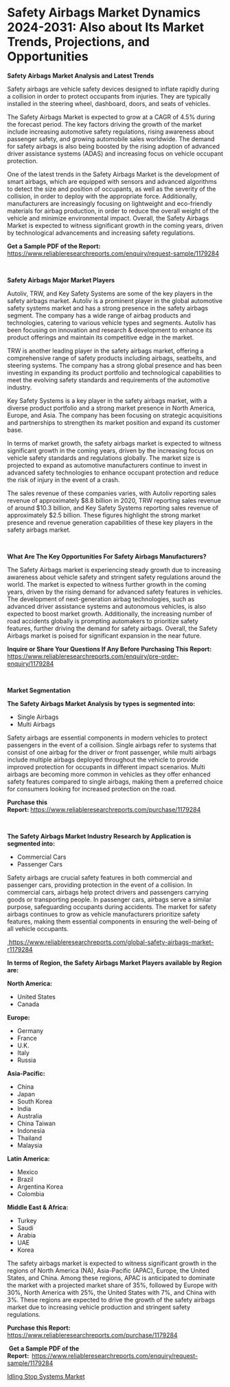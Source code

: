 <p><h1>Safety Airbags Market Dynamics 2024-2031: Also about Its Market Trends, Projections, and Opportunities</h1></p><p><strong>Safety Airbags Market Analysis and Latest Trends</strong></p>
<p><p>Safety airbags are vehicle safety devices designed to inflate rapidly during a collision in order to protect occupants from injuries. They are typically installed in the steering wheel, dashboard, doors, and seats of vehicles.</p><p>The Safety Airbags Market is expected to grow at a CAGR of 4.5% during the forecast period. The key factors driving the growth of the market include increasing automotive safety regulations, rising awareness about passenger safety, and growing automobile sales worldwide. The demand for safety airbags is also being boosted by the rising adoption of advanced driver assistance systems (ADAS) and increasing focus on vehicle occupant protection.</p><p>One of the latest trends in the Safety Airbags Market is the development of smart airbags, which are equipped with sensors and advanced algorithms to detect the size and position of occupants, as well as the severity of the collision, in order to deploy with the appropriate force. Additionally, manufacturers are increasingly focusing on lightweight and eco-friendly materials for airbag production, in order to reduce the overall weight of the vehicle and minimize environmental impact. Overall, the Safety Airbags Market is expected to witness significant growth in the coming years, driven by technological advancements and increasing safety regulations.</p></p>
<p><strong>Get a Sample PDF of the Report:&nbsp;</strong> <a href="https://www.reliableresearchreports.com/enquiry/request-sample/1179284">https://www.reliableresearchreports.com/enquiry/request-sample/1179284</a></p>
<p>&nbsp;</p>
<p><strong>Safety Airbags Major Market Players</strong></p>
<p><p>Autoliv, TRW, and Key Safety Systems are some of the key players in the safety airbags market. Autoliv is a prominent player in the global automotive safety systems market and has a strong presence in the safety airbags segment. The company has a wide range of airbag products and technologies, catering to various vehicle types and segments. Autoliv has been focusing on innovation and research & development to enhance its product offerings and maintain its competitive edge in the market.</p><p>TRW is another leading player in the safety airbags market, offering a comprehensive range of safety products including airbags, seatbelts, and steering systems. The company has a strong global presence and has been investing in expanding its product portfolio and technological capabilities to meet the evolving safety standards and requirements of the automotive industry.</p><p>Key Safety Systems is a key player in the safety airbags market, with a diverse product portfolio and a strong market presence in North America, Europe, and Asia. The company has been focusing on strategic acquisitions and partnerships to strengthen its market position and expand its customer base.</p><p>In terms of market growth, the safety airbags market is expected to witness significant growth in the coming years, driven by the increasing focus on vehicle safety standards and regulations globally. The market size is projected to expand as automotive manufacturers continue to invest in advanced safety technologies to enhance occupant protection and reduce the risk of injury in the event of a crash.</p><p>The sales revenue of these companies varies, with Autoliv reporting sales revenue of approximately $8.8 billion in 2020, TRW reporting sales revenue of around $10.3 billion, and Key Safety Systems reporting sales revenue of approximately $2.5 billion. These figures highlight the strong market presence and revenue generation capabilities of these key players in the safety airbags market.</p></p>
<p>&nbsp;</p>
<p><strong>What Are The Key Opportunities For Safety Airbags Manufacturers?</strong></p>
<p><p>The Safety Airbags market is experiencing steady growth due to increasing awareness about vehicle safety and stringent safety regulations around the world. The market is expected to witness further growth in the coming years, driven by the rising demand for advanced safety features in vehicles. The development of next-generation airbag technologies, such as advanced driver assistance systems and autonomous vehicles, is also expected to boost market growth. Additionally, the increasing number of road accidents globally is prompting automakers to prioritize safety features, further driving the demand for safety airbags. Overall, the Safety Airbags market is poised for significant expansion in the near future.</p></p>
<p><strong>Inquire or Share Your Questions If Any Before Purchasing This Report:</strong> <a href="https://www.reliableresearchreports.com/enquiry/pre-order-enquiry/1179284">https://www.reliableresearchreports.com/enquiry/pre-order-enquiry/1179284</a></p>
<p>&nbsp;</p>
<p><strong>Market Segmentation</strong></p>
<p><strong>The Safety Airbags Market Analysis by types is segmented into:</strong></p>
<p><ul><li>Single Airbags</li><li>Multi Airbags</li></ul></p>
<p><p>Safety airbags are essential components in modern vehicles to protect passengers in the event of a collision. Single airbags refer to systems that consist of one airbag for the driver or front passenger, while multi airbags include multiple airbags deployed throughout the vehicle to provide improved protection for occupants in different impact scenarios. Multi airbags are becoming more common in vehicles as they offer enhanced safety features compared to single airbags, making them a preferred choice for consumers looking for increased protection on the road.</p></p>
<p><strong>Purchase this Report:&nbsp;</strong><a href="https://www.reliableresearchreports.com/purchase/1179284">https://www.reliableresearchreports.com/purchase/1179284</a></p>
<p>&nbsp;</p>
<p><strong>The Safety Airbags Market Industry Research by Application is segmented into:</strong></p>
<p><ul><li>Commercial Cars</li><li>Passenger Cars</li></ul></p>
<p><p>Safety airbags are crucial safety features in both commercial and passenger cars, providing protection in the event of a collision. In commercial cars, airbags help protect drivers and passengers carrying goods or transporting people. In passenger cars, airbags serve a similar purpose, safeguarding occupants during accidents. The market for safety airbags continues to grow as vehicle manufacturers prioritize safety features, making them essential components in ensuring the well-being of all vehicle occupants.</p></p>
<p><a href="https://www.reliableresearchreports.com/global-safety-airbags-market-r1179284">&nbsp;https://www.reliableresearchreports.com/global-safety-airbags-market-r1179284</a></p>
<p><strong>In terms of Region, the Safety Airbags Market Players available by Region are:</strong></p>
<p>
    <p> <strong> North America: </strong>
        <ul>
            <li>United States</li>
            <li>Canada</li>
        </ul>
        </p> 
    <p> <strong> Europe: </strong>
        <ul>
            <li>Germany</li>
            <li>France</li>
            <li>U.K.</li>
            <li>Italy</li>
            <li>Russia</li>
        </ul>
        </p> 
    <p> <strong> Asia-Pacific: </strong>
        <ul>
            <li>China</li>
            <li>Japan</li>
            <li>South Korea</li>
            <li>India</li>
            <li>Australia</li>
            <li>China Taiwan</li>
            <li>Indonesia</li>
            <li>Thailand</li>
            <li>Malaysia</li>
        </ul>
        </p> 
    <p> <strong> Latin America: </strong>
        <ul>
            <li>Mexico</li>
            <li>Brazil</li>
            <li>Argentina Korea</li>
            <li>Colombia</li>
        </ul>
        </p> 
    <p> <strong> Middle East & Africa: </strong>
        <ul>
            <li>Turkey</li>
            <li>Saudi</li>
            <li>Arabia</li>
            <li>UAE</li>
            <li>Korea</li>
        </ul>
    </p>
    </p>
<p><p>The safety airbags market is expected to witness significant growth in the regions of North America (NA), Asia-Pacific (APAC), Europe, the United States, and China. Among these regions, APAC is anticipated to dominate the market with a projected market share of 35%, followed by Europe with 30%, North America with 25%, the United States with 7%, and China with 3%. These regions are expected to drive the growth of the safety airbags market due to increasing vehicle production and stringent safety regulations.</p></p>
<p><strong>Purchase this Report: </strong><a href="https://www.reliableresearchreports.com/purchase/1179284">https://www.reliableresearchreports.com/purchase/1179284</a></p>
<p>&nbsp;<strong>Get a Sample PDF of the Report:&nbsp;&nbsp;</strong><a href="https://www.reliableresearchreports.com/enquiry/request-sample/1179284">https://www.reliableresearchreports.com/enquiry/request-sample/1179284</a></p>
<p><strong></strong></p>
<p><p><a href="https://github.com/garethgwrecovery/Market-Research-Report-List-1/blob/main/idling-stop-systems-market.md">Idling Stop Systems Market</a></p></p>